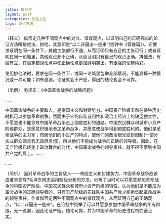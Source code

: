 ```yaml
---
title: 排他法
layout: post
categories: 议论方法
tags: 议论方法
---
```


〔释义〕 借否定几种不同观点中的对立、错误观点，以证明自己的正确观点的论证方法叫排他法。排他，其意即是“以二非逼出一是来”(钱钟书《管锥篇》)。它要求证明在同一条件下，其他主张都行不通，从而证明只有自己的主张可行；或者证明在同一论城里，其他观点都不正确，从而证明只有自己的观点正确。排他法，有破有立，在否定错误论点中使正确论点更加鲜明突出，有很强的论辩色彩。

使用排他法时，要求在同一条件下，或同一论城里包举全部情况，不能漏掉一种情况或一种可能；如有遗漏，论证就会不严密，得出的结论也会不可靠。

〔示例〕 毛泽东：《中国革命战争的战略问题》

……

中国革命战争的主要敌人，是帝国主义和封建势力。中国资产阶级虽然在某种历史时机可以参加革命战争，然而由于它的自私自利性和政治上经济上的缺乏独立性，不愿意也不能领导中国革命战争走上彻底胜利的道路。中国农民群众和城市小资产阶级群众，是愿意积极地参加革命战争，并愿意使战争得到彻底胜利的。他们是革命战争的主力军；然而他们的小生产的特点，使他们的政治眼光受到限制(一部分失业群众则具有无政府思想)，所以他们不能成为战争的正确的领导者。因此，在无产阶级已经走上政治舞台的时代，中国革命战争的领导责任，就不得不落到中国共产党的肩上。……

……

〔简析〕 面对革命战争的主要敌人——帝国主义和封建势力，中国革命战争应该由谁来领导?毛泽东同志运用阶级分析的方法，分析了当时可以并愿意参加革命战争的中国资产阶级、中国农民群众和城市小资产阶级的特性，认为他们是不能成为革命战争的正确领导者的，只有无产阶级的先锋队中国共产党才能担负起革命战争的领导责任。作者借否定两种不同观点中的错误观点，从而证明自己的正确观点，“以二非逼出一是来”。在论战中列举了可以并愿意参加中国革命战争的所有阶级，无一遗漏，因此论证严密，结论可靠，并为中国革命的历史进程所完全证实。 